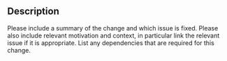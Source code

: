 

## Description

Please include a summary of the change and which issue is fixed.
Please also include relevant motivation and context, in particular link the relevant issue if it is appropriate.
List any dependencies that are required for this change.

<!---
## Checklist
- \[ ] My code follows the style guideline
To check :
   black --check examples rlberry *py
   flake8 --select F401,F405,D410,D411,D412 --exclude=rlberry/check_packages.py --per-file-ignores="__init__.py:F401",
- \[ ] I have commented my code, particularly in hard-to-understand areas,
- \[ ] I have made corresponding changes to the documentation,
- \[ ] I have added tests that prove my fix is effective or that my feature works,
- \[ ] New and existing unit tests pass locally with my changes,
- \[ ] If updated the changelog if necessary,
- \[ ] I have set the label "ready for CI" and the checks are all green.
- \[ ] I have set the label "ready for review"
- \[ ] I have made corresponding changes based on the reviews
-->
